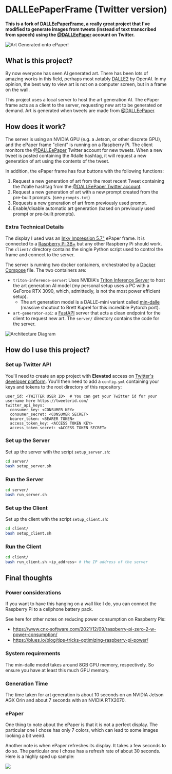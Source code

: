 <head>
<!-- Facebook Meta Tags -->
<meta property="og:url" content="https://famousdirector.github.io/DALLEePaperFrame/">
<meta property="og:type" content="website">
<meta property="og:title" content="DALLEePaperFrame">
<meta property="og:description" content="Ever wanted to display never before seen art, on demand, using AI? Press a button, speak a “prompt” for the AI artist, and see the new art!">
<meta property="og:image" content="https://famousdirector.github.io/DALLEePaperFrame/docs/sample.jpg">

<!-- Twitter Meta Tags -->
<meta name="twitter:card" content="summary_large_image">
<meta property="twitter:domain" content="famousdirector.github.io">
<meta property="twitter:url" content="https://famousdirector.github.io/DALLEePaperFrame/">
<meta name="twitter:title" content="DALLEePaperFrame">
<meta name="twitter:description" content="Ever wanted to display never before seen art, on demand, using AI? Press a button, speak a “prompt” for the AI artist, and see the new art!">
<meta name="twitter:image" content="https://famousdirector.github.io/DALLEePaperFrame/docs/sample.jpg">
</head>

# DALLEePaperFrame (Twitter version)

**This is a fork of [DALLEePaperFrame](https://github.com/FamousDirector/DALLEePaperFrame), a really great project that I've modified to generate images from tweets (instead of text transcribed from speech) using the [@DALLEePaper](https://twitter.com/DALLEePaper) account on Twitter.** 

<img src="docs/sample.jpg" title="Art Generated onto ePaper!">


## What is this project?
By now everyone has seen AI generated art. 
There has been lots of amazing works in this field, perhaps most notably [DALLE2](https://openai.com/dall-e-2/) by OpenAI.
In my opinion, the best way to view art is not on a computer screen, but in a frame on the wall. 

This project uses a local server to host the art generation AI. The ePaper frame acts as a client to the server, requesting new art to be generated on demand. Art is generated when tweets are made from [@DALLEePaper](https://twitter.com/DALLEePaper).

## How does it work?
The server is using an NVIDIA GPU (e.g. a Jetson, or other discrete GPU), and the ePaper frame "client" is running on a Raspberry Pi. The client monitors the [@DALLEePaper](https://twitter.com/DALLEePaper) Twitter account for new tweets. When a new tweet is posted containing the #dalle hashtag, it will request a new generation of art using the contents of the tweet.

In addition, the ePaper frame has four buttons with the following functions:

1. Request a new generation of art from the most recent Tweet containing the #dalle hashtag from the [@DALLEePaper Twitter account](https://twitter.com/DALLEePaper).
2. Request a new generation of art with a new prompt created from the pre-built prompts. (see `prompts.txt`)
3. Requests a new generation of art from previously used prompt.
4. Enable/disable automatic art generation (based on previously used prompt or pre-built prompts).

### Extra Technical Details
The display I used was an [Inky Impression 5.7"](https://shop.pimoroni.com/products/inky-impression-5-7?variant=32298701324371) ePaper frame.
It is connected to a [Raspberry Pi 3B+](https://www.raspberrypi.com/products/raspberry-pi-3-model-b-plus/) but any other Raspberry Pi should work.
The `client/` directory contains the single Python script used to control the frame and connect to the server.

The server is running two docker containers, orchestrated by a [Docker Compose](https://docs.docker.com/compose/overview/) file.
The two containers are:
- `triton-inference-server`: Uses NVIDIA's [Triton Inference Server](https://github.com/triton-inference-server) to host the art generation AI model (my personal setup uses a PC with a GeForce RTX 3090, which, admittedly, is not the most power efficient setup).
  - The art generation model is a DALLE-mini variant called [min-dalle](https://github.com/kuprel/min-dalle) (massive shoutout to Brett Kuprel for this incredible Pytorch port).
- `art-generator-api`: a [FastAPI](https://fastapi.tiangolo.com/) server that acts a clean endpoint for the client to request new art.
The `server/` directory contains the code for the server. 

<img src="docs/diagram.jpg" title="Architecture Diagram">

## How do I use this project?
### Set up Twitter API

You'll need to create an app project with **Elevated** access on [Twitter's developer platform](https://developer.twitter.com/en). You'll then need to add a `config.yml` containing your keys and tokens to the root directory of this repository:

```
user_id: <TWITTER USER ID>  # You can get your Twitter id for your username here https://tweeterid.com/
twitter_api_keys:
  consumer_key: <CONSUMER KEY>
  consumer_secret: <CONSUMER SECRET>
  bearer_token: <BEARER TOKEN>
  access_token_key: <ACCESS TOKEN KEY>
  access_token_secret: <ACCESS TOKEN SECRET>
```

### Set up the Server

Set up the server with the script `setup_server.sh`:
```bash
cd server/
bash setup_server.sh
```

### Run the Server
```bash
cd server/
bash run_server.sh
```

### Set up the Client
Set up the client with the script `setup_client.sh`:
```bash
cd client/
bash setup_client.sh 
```

### Run the Client
```bash
cd client/
bash run_client.sh <ip_address> # the IP address of the server
```

## Final thoughts
### Power considerations
If you want to have this hanging on a wall like I do, you can connect the Raspberry Pi to a cellphone battery pack.

See here for other notes on reducing power consumption on Raspberry Pis:
  - https://www.cnx-software.com/2021/12/09/raspberry-pi-zero-2-w-power-consumption/
  - https://blues.io/blog/tips-tricks-optimizing-raspberry-pi-power/

### System requirements
The min-dalle model takes around 8GB GPU memory, respectively. So ensure you have at least this much GPU memory. 

### Generation Time
The time taken for art generation is about 10 seconds on an NVIDIA Jetson AGX Orin and about 7 seconds with an NVIDIA RTX2070.

### ePaper
One thing to note about the ePaper is that it is not a perfect display. The particular one I chose has only 7 colors, which can lead to some images looking a bit weird.

Another note is when ePaper refreshes its display. It takes a few seconds to do so. The particular one I chose has a refresh rate of about 30 seconds. Here is a highly sped up sample:

<img src="docs/sample.gif">
